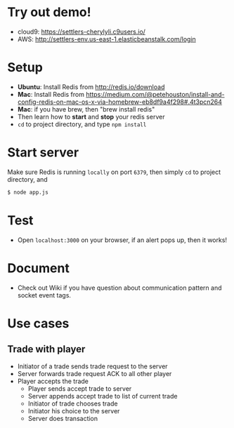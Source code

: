 # Try out demo!
- cloud9: https://settlers-cherylyli.c9users.io/
- AWS: http://settlers-env.us-east-1.elasticbeanstalk.com/login

# Setup
- **Ubuntu**: Install Redis from http://redis.io/download
- **Mac**: Install Redis from https://medium.com/@petehouston/install-and-config-redis-on-mac-os-x-via-homebrew-eb8df9a4f298#.4t3pcn264
- **Mac**: if you have brew, then "brew install redis"
- Then learn how to **start** and **stop** your redis server
- `cd` to project directory, and type `npm install`


# Start server
Make sure Redis is running `locally` on port `6379`, then simply `cd` to project directory, and
```sh
$ node app.js
```

# Test
- Open `localhost:3000` on your browser, if an alert pops up, then it works!

# Document
- Check out Wiki if you have question about communication pattern and socket event tags.



# Use cases

## Trade with player

- Initiator of a trade sends trade request to the server
- Server forwards trade request ACK to all other player
- Player accepts the trade
	- Player sends accept trade to server
	- Server appends accept trade to list of current trade
	- Initiator of trade chooses trade
	- Initiator his choice to the server
	- Server does transaction

